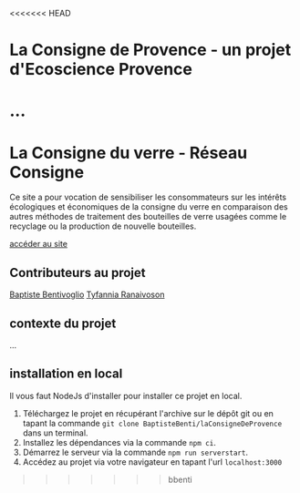 <<<<<<< HEAD
# La Consigne de Provence - un projet d'Ecoscience Provence

...
=======
# La Consigne du verre - Réseau Consigne

Ce site a pour vocation de sensibiliser les consommateurs sur les intérêts écologiques et économiques de la consigne du verre en comparaison des autres méthodes de traitement des bouteilles de verre usagées comme le recyclage ou la production de nouvelle bouteilles.

[accéder au site](https://benti.fr/laconsigneduverre)

## Contributeurs au projet

[Baptiste Bentivoglio](https://github.com/BaptisteBenti)
[Tyfannia Ranaivoson](https://github.com/tyfannianathaniel)

## contexte du projet

...

## installation en local

Il vous faut NodeJs d'installer pour installer ce projet en local.

1. Téléchargez le projet en récupérant l'archive sur le dépôt git ou en tapant la commande `git clone BaptisteBenti/laConsigneDeProvence` dans un terminal.
2. Installez les dépendances via la commande `npm ci`.
3. Démarrez le serveur via la commande `npm run serverstart`.
4. Accédez au projet via votre navigateur en tapant l'url `localhost:3000`
>>>>>>> bbenti
